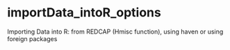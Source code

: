 # importData_intoR_options
Importing Data into R: from REDCAP (Hmisc function), using haven or using foreign packages

